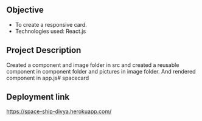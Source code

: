 ## Objective

- To create a responsive card.
- Technologies used: React.js

## Project Description

Created a component and image folder in src and created a reusable component in component folder and pictures in image folder.
And rendered component <Component/> in app.js# spacecard

## Deployment link

https://space-ship-divya.herokuapp.com/
